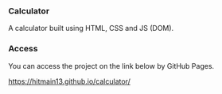 ### Calculator
A calculator built using HTML, CSS and JS (DOM).

### Access

You can access the project on the link below by GitHub Pages.

https://hitmain13.github.io/calculator/
